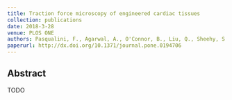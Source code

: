 ```yaml
---
title: Traction force microscopy of engineered cardiac tissues
collection: publications
date: 2018-3-28
venue: PLOS ONE
authors: Pasqualini, F., Agarwal, A., O'Connor, B., Liu, Q., Sheehy, S., Parker, K.
paperurl: http://dx.doi.org/10.1371/journal.pone.0194706
---
```

<h2> Abstract </h2>
TODO
<p align= "justify">